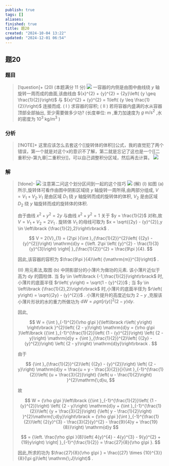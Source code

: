 ```yaml
---
publish: true
tags: []
aliases: 
finished: true
title: 题20
created: "2024-10-04 13:22"
updated: "2024-12-01 06:54"
---
```

## 题20
### 题目
> [!question]+
> (20) (本题满分 11 分)
> ![](https://img.hwenyi.live/202410042120761.webp)
> 一容器的内侧是由图中曲线绕 $y$ 轴旋转一周而成的曲面,该曲线由 ${x}^{2} + {y}^{2} = {2y}\left( {y \geq  \frac{1}{2}}\right)$ 与 ${x}^{2} + {y}^{2} = 1\left( {y \leq  \frac{1}{2}}\right)$ 连接而成.
> ( I ) 求容器的容积;
> ( II ) 若将容器内盛满的水从容器顶部全部抽出, 至少需要做多少功?
> (长度单位: $\mathrm{m}$ ,重力加速度为 $g\mathrm{\;m}/{\mathrm{s}}^{2}$ ,水的密度为 ${10}^{3}\mathrm{\;{kg}}/{\mathrm{m}}^{3}$ )
### 分析
> [!NOTE]+
> 这里应该怎么去套这个[[旋转体的体积]]公式，我的直觉犯了两个错误，第一个就是对这个x的意识不了解，第二就是忘记了这也是一个[[二重积分-第九章|二重积分]]，可以自己调整积分区域，然后再去计算。
> ![](https://img.hwenyi.live/202411071120988.webp)
### 解
> [!done]-
> ![](https://img.hwenyi.live/202411071140494.webp)
> 注意第二问这个划分区间到一起的这个技巧
> ![](https://img.hwenyi.live/202411071248383.webp)
> (解) (I) 如图 (a) 所示,旋转体可看作由图中阴影区域绕 $y$ 轴旋转一周所得,由两部分组成, $V = {V}_{1} + {V}_{2}.{V}_{1}$ 是由区域 ${D}_{1}$ 绕 $y$ 轴旋转而成的旋转体的体积, ${V}_{2}$ 是由区域 ${D}_{2}$ 绕 $y$ 轴旋转而成的旋转体的体积.
> 
> 由于曲线 ${x}^{2} + {y}^{2} = {2y}$ 与曲线 ${x}^{2} + {y}^{2} = 1$ 关于 $y = \frac{1}{2}$ 对称,故 $V = {V}_{1} + {V}_{2} = 2{V}_{1}$ . 旋转体 ${V}_{1}$ 的母线可取为 $x = \sqrt{{2y} - {y}^{2}},y \in  \left\lbrack  {\frac{1}{2},2}\right\rbrack$ .
> 
> $$
> V = 2{V}_{1} = {2\pi }{\int }_{\frac{1}{2}}^{2}\left( {{2y} - {y}^{2}}\right) \mathrm{d}y = {\left. 2\pi \left( {y}^{2} - \frac{1}{3}{y}^{3}\right) \right| }_{\frac{1}{2}}^{2} = \frac{9\pi }{4}.
> $$
> 
> 因此,该容器的容积为 $\frac{9\pi }{4}\left( {\mathrm{m}}^{3}\right)$ .
> 
> (II) 用元素法,取图 (b) 中阴影部分的小薄片为做功的元素. 该小薄片近似于高为 $\mathrm{d}y$ 的圆柱体. 当 $y \in  \left\lbrack  {-1,\frac{1}{2}}\right\rbrack$ 时,小薄片的底面半径 $r\left( y\right)  = \sqrt{1 - {y}^{2}}$ ; 当 $y \in  \left\lbrack  {\frac{1}{2},2}\right\rbrack$ 时,小薄片的底面半径为 $r\left( y\right)  = \sqrt{{2y} - {y}^{2}}$ . 小薄片提升的高度近似为 $2 - y$ ,克服该小薄片形状的水的重力所做功为 $\mathrm{d}W = {\rho g\pi }{\left\lbrack  r\left( y\right) \right\rbrack  }^{2}\left( {2 - y}\right) \mathrm{d}y.$
> 
> 因此,
> 
> $$
> W = {\int }_{-1}^{2}{\rho g\pi }{\left\lbrack  r\left( y\right) \right\rbrack  }^{2}\left( {2 - y}\right) \mathrm{d}y = {\rho g\pi }\left\lbrack  {{\int }_{-1}^{\frac{1}{2}}\left( {1 - {y}^{2}}\right) \left( {2 - y}\right) \mathrm{d}y + {\int }_{\frac{1}{2}}^{2}\left( {{2y} - {y}^{2}}\right) \left( {2 - y}\right) \mathrm{d}y}\right\rbrack  .
> $$
> 
> 由于
> 
> $$
> {\int }_{\frac{1}{2}}^{2}\left( {{2y} - {y}^{2}}\right) \left( {2 - y}\right) \mathrm{d}y = \frac{u = y - \frac{3}{2}}{}{\int }_{-1}^{\frac{1}{2}}\left( {u + \frac{3}{2}}\right) {\left( u - \frac{1}{2}\right) }^{2}\mathrm{\;d}u,
> $$
> 
> 故
> 
> $$
> W = {\rho g\pi }\left\lbrack  {{\int }_{-1}^{\frac{1}{2}}\left( {1 - {y}^{2}}\right) \left( {2 - y}\right) \mathrm{d}y + {\int }_{-1}^{\frac{1}{2}}\left( {y + \frac{3}{2}}\right) {\left( y - \frac{1}{2}\right) }^{2}\mathrm{\;d}y}\right\rbrack   = {\rho g\pi }{\int }_{-1}^{\frac{1}{2}}\left( {2{y}^{3} - \frac{3}{2}{y}^{2} - \frac{9}{4}y + \frac{19}{8}}\right) \mathrm{d}y
> $$
> 
> $$
> = {\left. \frac{\rho g\pi }{8}\left( 4{y}^{4} - 4{y}^{3} - 9{y}^{2} + {19}y\right) \right| }_{-1}^{\frac{1}{2}} = \frac{27}{8}{\rho g\pi }.
> $$
> 
> 因此,所求的功为 $\frac{27}{8}{\rho g\pi } = \frac{{27} \times  {10}^{3}}{8}{\pi g}\left( \mathrm{\;J}\right)$ .